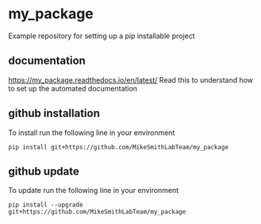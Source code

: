# my_package
Example repository for setting up a pip installable project

## documentation
https://my_package.readthedocs.io/en/latest/
Read this to understand how to set up the automated documentation

## github installation
To install run the following line in your environment

    pip install git+https://github.com/MikeSmithLabTeam/my_package

## github update
To update run the following line in your environment

    pip install --upgrade git+https://github.com/MikeSmithLabTeam/my_package
